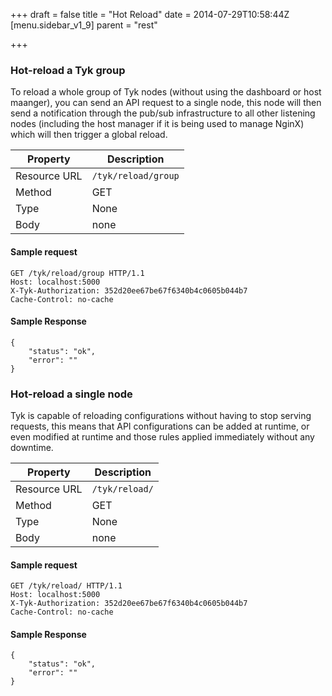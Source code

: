 +++
draft = false
title = "Hot Reload"
date = 2014-07-29T10:58:44Z
[menu.sidebar_v1_9]
    parent = "rest"

+++

### Hot-reload a Tyk group

To reload a whole group of Tyk nodes (without using the dashboard or host maanger), you can send an API request to a single node, this
node will then send a notification through the pub/sub infrastructure to all other listening nodes (including the host manager if it
is being used to manage NginX) which will then trigger a global reload.

|   **Property**    |   **Description**          |
|   -----------     |   ---------------          |
|   Resource URL    |   `/tyk/reload/group`      |
|   Method          |   GET                      |
|   Type            |   None                     |
|   Body            |   none                     |


#### Sample request

    GET /tyk/reload/group HTTP/1.1
    Host: localhost:5000
    X-Tyk-Authorization: 352d20ee67be67f6340b4c0605b044b7
    Cache-Control: no-cache

#### Sample Response

    {
        "status": "ok",
        "error": ""
    }



### Hot-reload a single node

Tyk is capable of reloading configurations without having to stop serving requests, this means that API configurations
can be added at runtime, or even modified at runtime and those rules applied immediately without any downtime.

|   **Property**    |   **Description**     |
|   -----------     |   ---------------     |
|   Resource URL    |   `/tyk/reload/`      |
|   Method          |   GET                 |
|   Type            |   None                |
|   Body            |   none                |


#### Sample request

    GET /tyk/reload/ HTTP/1.1
    Host: localhost:5000
    X-Tyk-Authorization: 352d20ee67be67f6340b4c0605b044b7
    Cache-Control: no-cache

#### Sample Response

    {
        "status": "ok",
        "error": ""
    }
